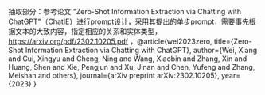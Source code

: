 抽取部分：参考论文 "Zero-Shot Information Extraction via Chatting with ChatGPT"（ChatIE）进行prompt设计，采用其提出的单步prompt，需要事先根据文本的大致内容，指定相应的关系和实体类型，
https://arxiv.org/pdf/2302.10205.pdf ，@article{wei2023zero,
  title={Zero-Shot Information Extraction via Chatting with ChatGPT},
  author={Wei, Xiang and Cui, Xingyu and Cheng, Ning and Wang, Xiaobin and Zhang, Xin and Huang, Shen and Xie, Pengjun and Xu, Jinan and Chen, Yufeng and Zhang, Meishan and others},
  journal={arXiv preprint arXiv:2302.10205},
  year={2023}
}
